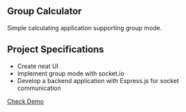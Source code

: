 ## Group Calculator

Simple calculating application supporting group mode.

## Project Specifications

- Create neat UI
- Implement group mode with socket.io
- Develop a backend application with Express.js for socket communication

[Check Demo](https://wwdbsh.github.io/vanilla-js-projects/projects/group-calculator/frontend)